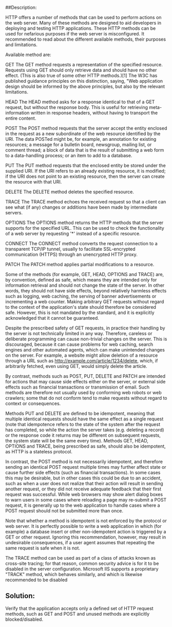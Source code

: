 ##Description:

HTTP offers a number of methods that can be used to perform actions on the web server.
Many of these methods are designed to aid developers in deploying and testing
HTTP applications. These HTTP methods can be used for nefarious purposes if the web
server is misconfigured. It recommended to read about the different available methods, their purposes and
limitations.

Available method are:

GET
The GET method requests a representation of the specified resource. Requests using GET should only retrieve data and should have no other effect. (This is also true of some other HTTP methods.)[1] The W3C has published guidance principles on this distinction, saying, "Web application design should be informed by the above principles, but also by the relevant limitations.

HEAD
The HEAD method asks for a response identical to that of a GET request, but without the response body. This is useful for retrieving meta-information written in response headers, without having to transport the entire content.

POST
The POST method requests that the server accept the entity enclosed in the request as a new subordinate of the web resource identified by the URI. The data POSTed might be, for example, an annotation for existing resources; a message for a bulletin board, newsgroup, mailing list, or comment thread; a block of data that is the result of submitting a web form to a data-handling process; or an item to add to a database.


PUT
The PUT method requests that the enclosed entity be stored under the supplied URI. If the URI refers to an already existing resource, it is modified; if the URI does not point to an existing resource, then the server can create the resource with that URI.


DELETE
The DELETE method deletes the specified resource.


TRACE
The TRACE method echoes the received request so that a client can see what (if any) changes or additions have been made by intermediate servers.

OPTIONS
The OPTIONS method returns the HTTP methods that the server supports for the specified URL. This can be used to check the functionality of a web server by requesting '*' instead of a specific resource.

CONNECT
The CONNECT method converts the request connection to a transparent TCP/IP tunnel, usually to facilitate SSL-encrypted communication (HTTPS) through an unencrypted HTTP proxy.

PATCH
The PATCH method applies partial modifications to a resource.

Some of the methods (for example, GET, HEAD, OPTIONS and TRACE) are, by convention, defined as safe, which means they are intended only for information retrieval and should not change the state of the server. In other words, they should not have side effects, beyond relatively harmless effects such as logging, web caching, the serving of banner advertisements or incrementing a web counter. Making arbitrary GET requests without regard to the context of the application's state should therefore be considered safe. However, this is not mandated by the standard, and it is explicitly acknowledged that it cannot be guaranteed.

Despite the prescribed safety of GET requests, in practice their handling by the server is not technically limited in any way. Therefore, careless or deliberate programming can cause non-trivial changes on the server. This is discouraged, because it can cause problems for web caching, search engines and other automated agents, which can make unintended changes on the server. For example, a website might allow deletion of a resource through a URL such as http://example.com/article/1234/delete, which, if arbitrarily fetched, even using GET, would simply delete the article.

By contrast, methods such as POST, PUT, DELETE and PATCH are intended for actions that may cause side effects either on the server, or external side effects such as financial transactions or transmission of email. Such methods are therefore not usually used by conforming web robots or web crawlers; some that do not conform tend to make requests without regard to context or consequences.

Methods PUT and DELETE are defined to be idempotent, meaning that multiple identical requests should have the same effect as a single request (note that idempotence refers to the state of the system after the request has completed, so while the action the server takes (e.g. deleting a record) or the response code it returns may be different on subsequent requests, the system state will be the same every time). Methods GET, HEAD, OPTIONS and TRACE, being prescribed as safe, should also be idempotent, as HTTP is a stateless protocol.

In contrast, the POST method is not necessarily idempotent, and therefore sending an identical POST request multiple times may further affect state or cause further side effects (such as financial transactions). In some cases this may be desirable, but in other cases this could be due to an accident, such as when a user does not realize that their action will result in sending another request, or they did not receive adequate feedback that their first request was successful. While web browsers may show alert dialog boxes to warn users in some cases where reloading a page may re-submit a POST request, it is generally up to the web application to handle cases where a POST request should not be submitted more than once.

Note that whether a method is idempotent is not enforced by the protocol or web server. It is perfectly possible to write a web application in which (for example) a database insert or other non-idempotent action is triggered by a GET or other request. Ignoring this recommendation, however, may result in undesirable consequences, if a user agent assumes that repeating the same request is safe when it is not.

The TRACE method can be used as part of a class of attacks known as cross-site tracing; for that reason, common security advice is for it to be disabled in the server configuration. Microsoft IIS supports a proprietary "TRACK" method, which behaves similarly, and which is likewise recommended to be disabled

## Solution:

Verify that the application accepts only a defined set of HTTP request methods, such as
GET and POST and unused methods are explicitly blocked/disabled.
